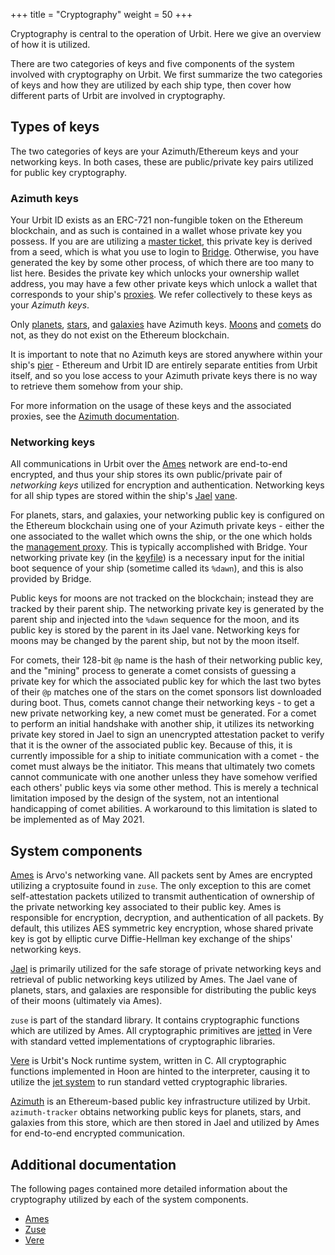 +++
title = "Cryptography"
weight = 50
+++

Cryptography is central to the operation of Urbit. Here we give an overview of how it is utilized.

There are two categories of keys and five components of the system involved with cryptography on Urbit. We first summarize the two categories of keys and how they are utilized by each ship type, then cover how different parts of Urbit are involved in cryptography.

## Types of keys

The two categories of keys are your Azimuth/Ethereum keys and your networking keys. In both cases, these are public/private key pairs utilized for public key cryptography.

### Azimuth keys

Your Urbit ID exists as an ERC-721 non-fungible token on the Ethereum blockchain, and as such is contained in a wallet whose private key you possess. If you are are utilizing a [master ticket](/system/identity#master-ticket), this private key is derived from a seed, which is what you use to login to [Bridge](/glossary/bridge). Otherwise, you have generated the key by some other process, of which there are too many to list here. Besides the private key which unlocks your ownership wallet address, you may have a few other private keys which unlock a wallet that corresponds to your ship's [proxies](/glossary/proxies). We refer collectively to these keys as your _Azimuth keys_.

Only [planets](/glossary/planet), [stars](/glossary/star), and [galaxies](/glossary/galaxy) have Azimuth keys. [Moons](/glossary/moon) and [comets](/glossary/comet) do not, as they do not exist on the Ethereum blockchain.

It is important to note that no Azimuth keys are stored anywhere within your ship's [pier](/glossary/pier) - Ethereum and Urbit ID are entirely separate entities from Urbit itself, and so you lose access to your Azimuth private keys there is no way to retrieve them somehow from your ship.

For more information on the usage of these keys and the associated proxies, see the [Azimuth documentation](/system/identity).

### Networking keys

All communications in Urbit over the [Ames](/glossary/ames) network are end-to-end encrypted, and thus your ship stores its own public/private pair of _networking keys_ utilized for encryption and authentication. Networking keys for all ship types are stored within the ship's [Jael](/glossary/jael) [vane](/glossary/vane).

For planets, stars, and galaxies, your networking public key is configured on the Ethereum blockchain using one of your Azimuth private keys - either the one associated to the wallet which owns the ship, or the one which holds the [management proxy](/glossary/proxies). This is typically accomplished with Bridge. Your networking private key (in the [keyfile](/glossary/keyfile)) is a necessary input for the initial boot sequence of your ship (sometime called its `%dawn`), and this is also provided by Bridge.

Public keys for moons are not tracked on the blockchain; instead they are tracked by their parent ship. The networking private key is generated by the parent ship and injected into the `%dawn` sequence for the moon, and its public key is stored by the parent in its Jael vane. Networking keys for moons may be changed by the parent ship, but not by the moon itself.

For comets, their 128-bit `@p` name is the hash of their networking public key, and the "mining" process to generate a comet consists of guessing a private key for which the associated public key for which the last two bytes of their `@p` matches one of the stars on the comet sponsors list downloaded during boot. Thus, comets cannot change their networking keys - to get a new private networking key, a new comet must be generated. For a comet to perform an initial handshake with another ship, it utilizes its networking private key stored in Jael to sign an unencrypted attestation packet to verify that it is the owner of the associated public key. Because of this, it is currently impossible for a ship to initiate communication with a comet - the comet must always be the initiator. This means that ultimately two comets cannot communicate with one another unless they have somehow verified each others' public keys via some other method. This is merely a technical limitation imposed by the design of the system, not an intentional handicapping of comet abilities. A workaround to this limitation is slated to be implemented as of May 2021.

## System components

[Ames](/system/kernel/ames) is Arvo's networking vane. All packets sent by Ames are encrypted utilizing a cryptosuite found in `zuse`. The only exception to this are comet self-attestation packets utilized to transmit authentication of ownership of the private networking key associated to their public key. Ames is responsible for encryption, decryption, and authentication of all packets. By default, this utilizes AES symmetric key encryption, whose shared private key is got by elliptic curve Diffie-Hellman key exchange of the ships' networking keys.

[Jael](/system/kernel/jael) is primarily utilized for the safe storage of private networking keys and retrieval of public networking keys utilized by Ames. The Jael vane of planets, stars, and galaxies are responsible for distributing the public keys of their moons (ultimately via Ames).

`zuse` is part of the standard library. It contains cryptographic functions which are utilized by Ames. All cryptographic primitives are [jetted](/system/runtime/guides/jetting) in Vere with standard vetted implementations of cryptographic libraries.

[Vere](/system/runtime/) is Urbit's Nock runtime system, written in C. All cryptographic functions implemented in Hoon are hinted to the interpreter, causing it to utilize the [jet system](/system/runtime/guides/jetting) to run standard vetted cryptographic libraries.

[Azimuth](/system/identity/) is an Ethereum-based public key infrastructure utilized by Urbit. `azimuth-tracker` obtains networking public keys for planets, stars, and galaxies from this store, which are then stored in Jael and utilized by Ames for end-to-end encrypted communication.

## Additional documentation

The following pages contained more detailed information about the cryptography utilized by each of the system components.

- [Ames](/system/kernel/ames/guides/cryptography)
- [Zuse](/language/hoon/reference/cryptography)
- [Vere](/system/runtime/reference/cryptography)
